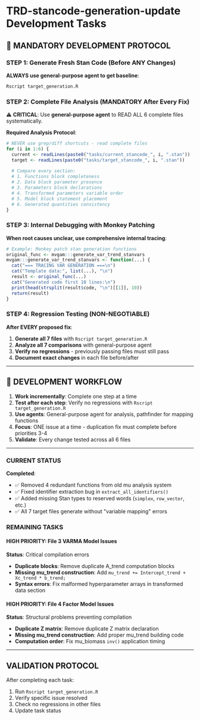 # TRD-stancode-generation-update Development Tasks

## 🔧 **MANDATORY DEVELOPMENT PROTOCOL**

### **STEP 1: Generate Fresh Stan Code (Before ANY Changes)**
**ALWAYS use general-purpose agent to get baseline**:
```bash
Rscript target_generation.R
```

### **STEP 2: Complete File Analysis (MANDATORY After Every Fix)**
⚠️ **CRITICAL**: Use **general-purpose agent** to READ ALL 6 complete files systematically. 

**Required Analysis Protocol**:
```r
# NEVER use grep/diff shortcuts - read complete files
for (i in 1:6) {
  current <- readLines(paste0("tasks/current_stancode_", i, ".stan"))
  target <- readLines(paste0("tasks/target_stancode_", i, ".stan"))
  
  # Compare every section:
  # 1. Functions block completeness
  # 2. Data block parameter presence  
  # 3. Parameters block declarations
  # 4. Transformed parameters variable order
  # 5. Model block statement placement
  # 6. Generated quantities consistency
}
```

### **STEP 3: Internal Debugging with Monkey Patching**
**When root causes unclear, use comprehensive internal tracing**:
```r
# Example: Monkey patch stan generation functions
original_func <- mvgam:::generate_var_trend_stanvars
mvgam:::generate_var_trend_stanvars <- function(...) {
  cat("=== TRACING VAR GENERATION ===\n")
  cat("Template data:", list(...), "\n")
  result <- original_func(...)
  cat("Generated code first 10 lines:\n")
  print(head(strsplit(result$code, "\n")[[1]], 10))
  return(result)
}
```

### **STEP 4: Regression Testing (NON-NEGOTIABLE)**
**After EVERY proposed fix**:
1. **Generate all 7 files** with `Rscript target_generation.R`  
2. **Analyze all 7 comparisons** with general-purpose agent
3. **Verify no regressions** - previously passing files must still pass
4. **Document exact changes** in each file before/after

---

## 🔄 **DEVELOPMENT WORKFLOW**

1. **Work incrementally**: Complete one step at a time
2. **Test after each step**: Verify no regressions with `Rscript target_generation.R`
3. **Use agents**: General-purpose agent for analysis, pathfinder for mapping functions
4. **Focus**: ONE issue at a time - duplication fix must complete before priorities 3-4
5. **Validate**: Every change tested across all 6 files

---

### **CURRENT STATUS**

**Completed**:
- ✅ Removed 4 redundant functions from old mu analysis system
- ✅ Fixed identifier extraction bug in `extract_all_identifiers()`
- ✅ Added missing Stan types to reserved words (`simplex`, `row_vector`, etc.)
- ✅ All 7 target files generate without "variable mapping" errors

### **REMAINING TASKS**

#### **HIGH PRIORITY: File 3 VARMA Model Issues**
**Status**: Critical compilation errors

- **Duplicate blocks**: Remove duplicate A_trend computation blocks 
- **Missing mu_trend construction**: Add `mu_trend += Intercept_trend + Xc_trend * b_trend;`
- **Syntax errors**: Fix malformed hyperparameter arrays in transformed data section

#### **HIGH PRIORITY: File 4 Factor Model Issues**  
**Status**: Structural problems preventing compilation

- **Duplicate Z matrix**: Remove duplicate Z matrix declaration
- **Missing mu_trend construction**: Add proper mu_trend building code
- **Computation order**: Fix mu_biomass `inv()` application timing

---

## **VALIDATION PROTOCOL**

After completing each task:
1. Run `Rscript target_generation.R`
2. Verify specific issue resolved
3. Check no regressions in other files
4. Update task status


